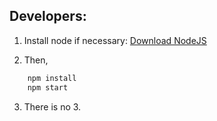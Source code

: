 ## Developers:

1. Install node if necessary: [Download NodeJS](https://nodejs.org/en/download/)

2. Then,
```sh
    npm install
    npm start
```
3. There is no 3.